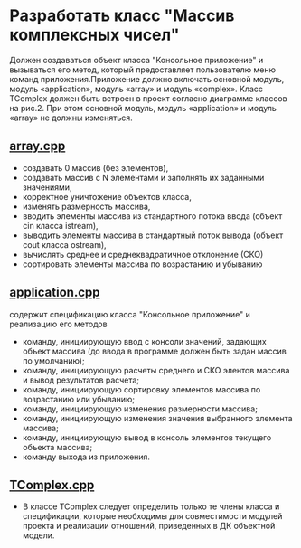 # Разработать класс "Массив комплексных чисел"
Должен создаваться объект класса "Консольное приложение" и вызываться его метод, который предоставляет пользователю меню команд приложения.Приложение должно включать основной модуль, модуль «application», модуль «array» и модуль «complex». Класс TComplex должен быть встроен в проект согласно диаграмме классов на рис.2. При этом основной модуль, модуль «application» и модуль «array» не должны изменяться.
 
## [array.cpp]() 
- создавать 0 массив (без элементов),
- создавать массив с N элементами и заполнять их заданными значениями,
- корректное уничтожение объектов класса,
- изменять размерность массива,
- вводить элементы массива из стандартного потока ввода (объект cin класса istream),
- выводить элементы массива в стандартный поток вывода (объект cout класса ostream),
- вычислять среднее и среднеквадратичное отклонение (СКО)
- сортировать элементы массива по возрастанию и убыванию
 
## [application.cpp]() 
содержит спецификацию класса "Консольное приложение" и реализацию его методов
- команду, инициирующую ввод с консоли значений, задающих объект массива (до ввода в программе должен быть задан массив по умолчанию);
- команду, инициирующую расчеты среднего и СКО элентов массива и вывод результатов расчета;
- команду, инициирующую сортировку элементов массива по возрастанию или убыванию;
- команду, инициирующую изменения размерности массива;
- команду, инициирующую изменения значения выбранного элемента массива;
- команду, инициирующую вывод в консоль элементов текущего объекта массива;
- команду выхода из приложения.

## [TComplex.cpp]()
- В классе TComplex следует определить только те члены класса и спецификации, которые необходимы для совместимости модулей проекта и реализации отношений, приведенных в ДК объектной модели.
